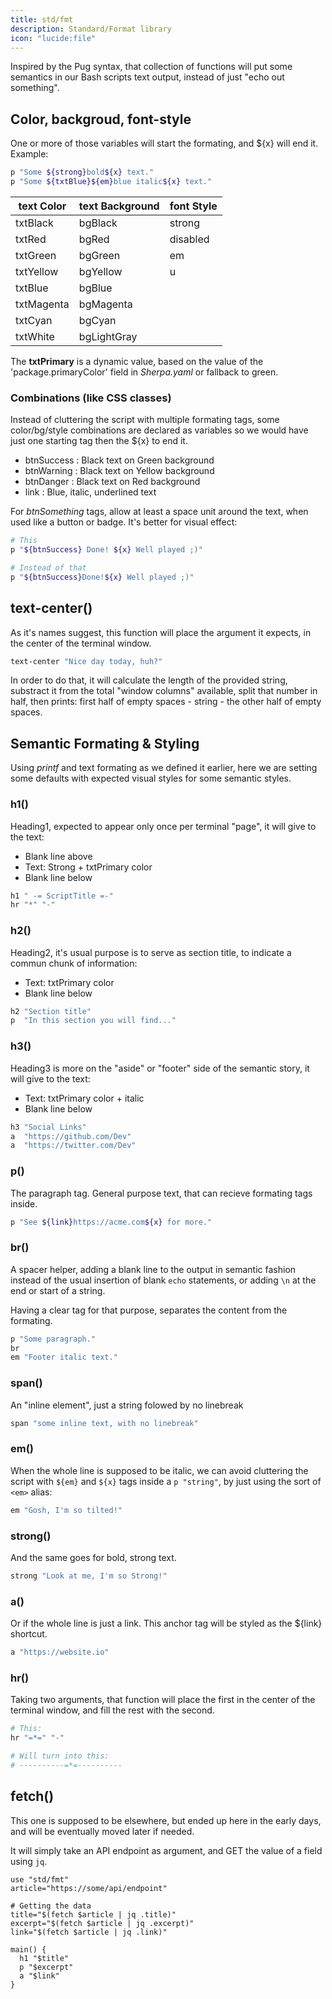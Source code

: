 ```yaml
---
title: std/fmt
description: Standard/Format library
icon: "lucide:file"
---
```


Inspired by the Pug syntax, that collection of functions will put some semantics in our Bash scripts text output, instead of just "echo out something".

## Color, backgroud, font-style

One or more of those variables will start the formating, and ${x} will end it. Example:

```bash
p "Some ${strong}bold${x} text."
p "Some ${txtBlue}${em}blue italic${x} text."
```

| text Color | text Background | font Style |
| ---------- | --------------- | ---------- |
| txtBlack   | bgBlack         | strong     |
| txtRed     | bgRed           | disabled   |
| txtGreen   | bgGreen         | em         |
| txtYellow  | bgYellow        | u          |
| txtBlue    | bgBlue          |            |
| txtMagenta | bgMagenta       |            |
| txtCyan    | bgCyan          |            |
| txtWhite   | bgLightGray     |            |

The **txtPrimary** is a dynamic value, based on the value of the 'package.primaryColor' field in _Sherpa.yaml_ or fallback to green.

### Combinations (like CSS classes)

Instead of cluttering the script with multiple formating tags, some color/bg/style combinations are declared as variables so we would have just one starting tag then the ${x} to end it.

- btnSuccess : Black text on Green background
- btnWarning : Black text on Yellow background
- btnDanger : Black text on Red background
- link : Blue, italic, underlined text

For _btnSomething_ tags, allow at least a space unit around the text, when used like a button or badge. It's better for visual effect:

```bash
# This
p "${btnSuccess} Done! ${x} Well played ;)"

# Instead of that
p "${btnSuccess}Done!${x} Well played ;)"
```

## text-center()

As it's names suggest, this function will place the argument it expects, in the center of the terminal window.

```bash
text-center "Nice day today, huh?"
```

In order to do that, it will calculate the length of the provided string, substract it from the total "window columns" available, split that number in half, then prints: first half of empty spaces - string - the other half of empty spaces.

## Semantic Formating & Styling

Using _printf_ and text formating as we defined it earlier, here we are setting some defaults with expected visual styles for some semantic styles.

### h1()

Heading1, expected to appear only once per terminal "page", it will give to the text:

- Blank line above
- Text: Strong + txtPrimary color
- Blank line below

```bash
h1 " -= ScriptTitle =-"
hr "*" "-"
```

### h2()

Heading2, it's usual purpose is to serve as section title, to indicate a commun chunk of information:

- Text: txtPrimary color
- Blank line below

```bash
h2 "Section title"
p  "In this section you will find..."
```

### h3()

Heading3 is more on the "aside" or "footer" side of the semantic story, it will give to the text:

- Text: txtPrimary color + italic
- Blank line below

```bash
h3 "Social Links"
a  "https://github.com/Dev"
a  "https://twitter.com/Dev"
```

### p()

The paragraph tag. General purpose text, that can recieve formating tags inside.

```bash
p "See ${link}https://acme.com${x} for more."
```

### br()

A spacer helper, adding a blank line to the output in semantic fashion instead of the usual insertion of blank `echo` statements, or adding `\n` at the end or start of a string.

Having a clear tag for that purpose, separates the content from the formating.

```bash
p "Some paragraph."
br
em "Footer italic text."
```

### span()

An "inline element", just a string folowed by no linebreak

```bash
span "some inline text, with no linebreak"
```

### em()

When the whole line is supposed to be italic, we can avoid cluttering the script with `${em}` and `${x}` tags inside a `p "string"`, by just using the sort of `<em>` alias:

```bash
em "Gosh, I'm so tilted!"
```

### strong()

And the same goes for bold, strong text.

```bash
strong "Look at me, I'm so Strong!"
```

### a()

Or if the whole line is just a link. This anchor tag will be styled as the ${link} shortcut.

```bash
a "https://website.io"
```

### hr()

Taking two arguments, that function will place the first in the center of the terminal window, and fill the rest with the second.

```bash
# This:
hr "=*=" "-"

# Will turn into this:
# ----------=*=----------
```

## fetch()

This one is supposed to be elsewhere, but ended up here in the early days, and will be eventually moved later if needed.

It will simply take an API endpoint as argument, and GET the value of a field using `jq`.

```bash[src/bin.sh]
use "std/fmt"
article="https://some/api/endpoint"

# Getting the data
title="$(fetch $article | jq .title)"
excerpt="$(fetch $article | jq .excerpt)"
link="$(fetch $article | jq .link)"

main() {
  h1 "$title"
  p "$excerpt"
  a "$link"
}

```
